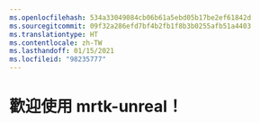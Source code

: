 ```yaml
---
ms.openlocfilehash: 534a33049084cb06b61a5ebd05b17be2ef61842d
ms.sourcegitcommit: 09f32a286efd7bf4b2fb1f8b3b0255afb51a4403
ms.translationtype: HT
ms.contentlocale: zh-TW
ms.lasthandoff: 01/15/2021
ms.locfileid: "98235777"
---
```

# <a name="welcome-to-mrtk-unreal"></a>歡迎使用 mrtk-unreal！